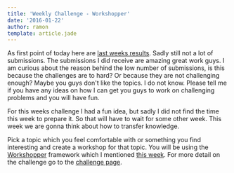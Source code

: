 ```yaml
---
title: 'Weekly Challenge - Workshopper'
date: '2016-01-22'
author: ramon
template: article.jade
---
```


As first point of today here are [last weeks results](http://daily-javascript.com/challenges/tic-tac-toe/results).
Sadly still not a lot of submissions. The submissions I did receive are amazing great work guys.
I am curious about the reason behind the low number of submissions, is this because the challenges are to hard?
Or because they are not challenging enough? Maybe you guys don't like the topics. I do not know.
Please tell me if you have any ideas on how I can get you guys to work on challenging problems and you will have fun.

For this weeks challenge I had a fun idea, but sadly I did not find the time this week to prepare it.
So that will have to wait for some other week. This week we are gonna think about how to transfer knowledge.

Pick a topic which you feel comfortable with or something you find interesting and create a workshop for that topic.
You will be using the [Workshopper](https://github.com/workshopper/workshopper) framework which I mentioned [this week](http://daily-javascript.com/articles/workshopper/).
For more detail on the challenge go to the [challenge page](http://daily-javascript.com/challenges/workshopper).
